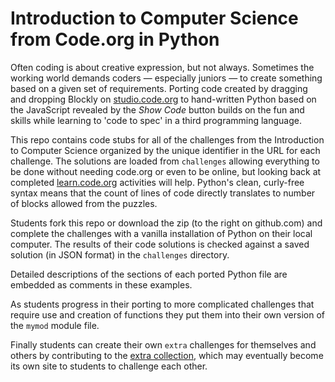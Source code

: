 Introduction to Computer Science from Code.org in Python
========================================================

Often coding is about creative expression, but not always. Sometimes the
working world demands coders &mdash; especially juniors &mdash; to create
something based on a given set of requirements.  Porting code created by
dragging and dropping Blockly on [studio.code.org](http://studio.code.org)
to hand-written Python based on the JavaScript revealed by the  *Show
Code* button builds on the fun and skills while learning to 'code to spec'
in a third programming language.

This repo contains code stubs for all of the challenges from
the Introduction to Computer Science organized by the unique
identifier in the URL for each challenge. The solutions are
loaded from `challenges` allowing everything to be done without
needing code.org or even to be online, but looking back at completed
[learn.code.org](http://learn.code.org) activities will help. Python's
clean, curly-free syntax means that the count of lines of code directly
translates to number of blocks allowed from the puzzles.

Students fork this repo or download the zip (to the right on github.com) and
complete the challenges with a vanilla installation of Python on their local
computer. The results of their code solutions is checked against a saved
solution (in JSON format) in the `challenges` directory.

Detailed descriptions of the sections of each ported Python file are
embedded as comments in these examples.

As students progress in their porting to more complicated challenges
that require use and creation of functions they put them into their own
version of the `mymod` module file.

Finally students can create their own `extra` challenges
for themselves and others by contributing to the [extra
collection](http://github.com/skilstak/code-org-python/tree/master/extra),
which may eventually become its own site to students to challenge
each other.
